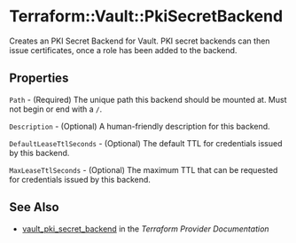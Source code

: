 # Terraform::Vault::PkiSecretBackend

Creates an PKI Secret Backend for Vault. PKI secret backends can then issue certificates, once a role has been added to
the backend.

## Properties

`Path` - (Required) The unique path this backend should be mounted at. Must not begin or end with a `/`.

`Description` - (Optional) A human-friendly description for this backend.

`DefaultLeaseTtlSeconds` - (Optional) The default TTL for credentials issued by this backend.

`MaxLeaseTtlSeconds` - (Optional) The maximum TTL that can be requested for credentials issued by this backend.


## See Also

* [vault_pki_secret_backend](https://www.terraform.io/docs/providers/vault/r/pki_secret_backend.html) in the _Terraform Provider Documentation_